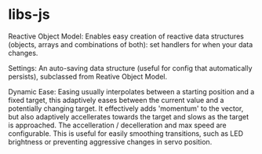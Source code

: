 # libs-js

Reactive Object Model:
Enables easy creation of reactive data structures (objects, arrays and combinations of both): set handlers for when your data changes.

Settings:
An auto-saving data structure (useful for config that automatically persists), subclassed from Reative Object Model.

Dynamic Ease:
Easing usually interpolates between a starting position and a fixed target, this adaptively eases between the current value and a potentially changing target.
It effectively adds 'momentum' to the vector, but also adaptively accellerates towards the target and slows as the target is approached.
The accelleration / decelleration and max speed are configurable.
This is useful for easily smoothing transitions, such as LED brightness or preventing aggressive changes in servo position.

